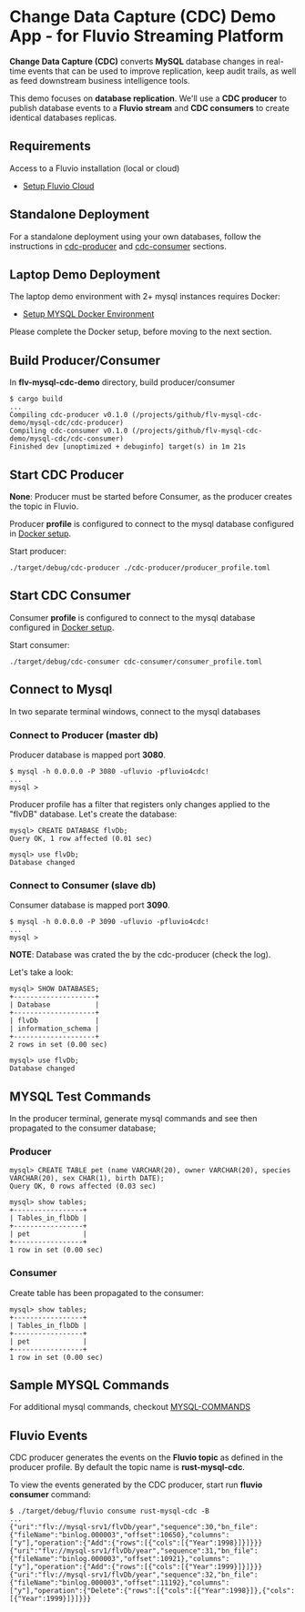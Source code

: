 # Change Data Capture (CDC) Demo App - for Fluvio Streaming Platform

**Change Data Capture (CDC)** converts **MySQL** database changes in real-time events that can be used to improve replication, keep audit trails, as well as feed downstream business intelligence tools.

This demo focuses on **database replication**. We'll use a **CDC producer** to publish database events to a **Fluvio stream** and **CDC consumers** to create identical databases replicas.

## Requirements

Access to a Fluvio installation (local or cloud)

* [Setup Fluvio Cloud](https://app.fluvio.io/login)


## Standalone Deployment

For a standalone deployment using your own databases, follow the instructions in [cdc-producer](./cdc-producer/README.MD) and [cdc-consumer](./cdc-consumer/README.MD) sections.


## Laptop Demo Deployment

The laptop demo environment with 2+ mysql instances requires Docker:

* [Setup MYSQL Docker Environment](./docker/README.MD)

Please complete the Docker setup, before moving to the next section.


## Build Producer/Consumer

In **flv-mysql-cdc-demo** directory, build producer/consumer

```
$ cargo build
...
Compiling cdc-producer v0.1.0 (/projects/github/flv-mysql-cdc-demo/mysql-cdc/cdc-producer)
Compiling cdc-consumer v0.1.0 (/projects/github/flv-mysql-cdc-demo/mysql-cdc/cdc-consumer)
Finished dev [unoptimized + debuginfo] target(s) in 1m 21s
```

## Start CDC Producer

**None**: Producer must be started before Consumer, as the producer creates the topic in Fluvio.

Producer **profile** is configured to connect to the mysql database configured in [Docker setup](./docker/README.MD).

Start producer:

```
./target/debug/cdc-producer ./cdc-producer/producer_profile.toml
```

## Start CDC Consumer

Consumer **profile** is configured to connect to the mysql database configured in [Docker setup](./docker/README.MD). 

Start consumer:

```
./target/debug/cdc-consumer cdc-consumer/consumer_profile.toml 
```

## Connect to Mysql

In two separate terminal windows, connect to the mysql databases

### Connect to Producer (master db)

Producer database is mapped port **3080**.

```
$ mysql -h 0.0.0.0 -P 3080 -ufluvio -pfluvio4cdc!
...
mysql >
```

Producer profile has a filter that registers only changes applied to the "flvDB" database. Let's create the database:

```
mysql> CREATE DATABASE flvDb;
Query OK, 1 row affected (0.01 sec)

mysql> use flvDb;
Database changed
```

### Connect to Consumer (slave db)

Consumer database is mapped port **3090**.

```
$ mysql -h 0.0.0.0 -P 3090 -ufluvio -pfluvio4cdc!
...
mysql >
```

**NOTE**: Database was crated the by the cdc-producer (check the log).

Let's take a look:
```
mysql> SHOW DATABASES;
+--------------------+
| Database           |
+--------------------+
| flvDb              |
| information_schema |
+--------------------+
2 rows in set (0.00 sec)

mysql> use flvDb;
Database changed
```

## MYSQL Test Commands

In the producer terminal, generate mysql commands and see then propagated to the consumer database;

### Producer

```
mysql> CREATE TABLE pet (name VARCHAR(20), owner VARCHAR(20), species VARCHAR(20), sex CHAR(1), birth DATE);
Query OK, 0 rows affected (0.03 sec)

mysql> show tables;
+-----------------+
| Tables_in_flbDb |
+-----------------+
| pet             |
+-----------------+
1 row in set (0.00 sec)
```

### Consumer

Create table has been propagated to the consumer:

```
mysql> show tables;
+-----------------+
| Tables_in_flbDb |
+-----------------+
| pet             |
+-----------------+
1 row in set (0.00 sec)
```

## Sample MYSQL Commands

For additional mysql commands, checkout [MYSQL-COMMANDS](./MYSQL-COMMANDS.MD)


## Fluvio Events

CDC producer generates the events on the **Fluvio topic** as defined in the producer profile. By default the topic name is **rust-mysql-cdc**. 

To view the events generated by the CDC producer, start run **fluvio consumer** command:

```
$ ./target/debug/fluvio consume rust-mysql-cdc -B
...
{"uri":"flv://mysql-srv1/flvDb/year","sequence":30,"bn_file":{"fileName":"binlog.000003","offset":10650},"columns":["y"],"operation":{"Add":{"rows":[{"cols":[{"Year":1998}]}]}}}
{"uri":"flv://mysql-srv1/flvDb/year","sequence":31,"bn_file":{"fileName":"binlog.000003","offset":10921},"columns":["y"],"operation":{"Add":{"rows":[{"cols":[{"Year":1999}]}]}}}
{"uri":"flv://mysql-srv1/flvDb/year","sequence":32,"bn_file":{"fileName":"binlog.000003","offset":11192},"columns":["y"],"operation":{"Delete":{"rows":[{"cols":[{"Year":1998}]},{"cols":[{"Year":1999}]}]}}}
```
